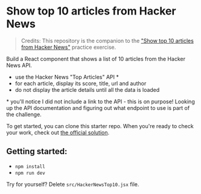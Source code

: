 # Show top 10 articles from Hacker News

> Credits:
> This repository is the companion to the ["Show top 10 articles from Hacker News"](https://reactpractice.dev/exercise/show-top-10-articles-from-hacker-news/) practice exercise.

Build a React component that shows a list of 10 articles from the Hacker News API.

- use the Hacker News "Top Articles" API \*
- for each article, display its score, title, url and author
- do not display the article details until all the data is loaded

\* you'll notice I did not include a link to the API - this is on purpose! Looking up the API documentation and figuring out what endpoint to use is part of the challenge.

To get started, you can clone this starter repo.
When you're ready to check your work, check out [the official solution](https://reactpractice.dev/solution/tutorial-show-top-10-articles-from-hacker-news/).

## Getting started:

- `npm install`
- `npm run dev`

Try for yourself?
Delete `src/HackerNewsTop10.jsx` file.
